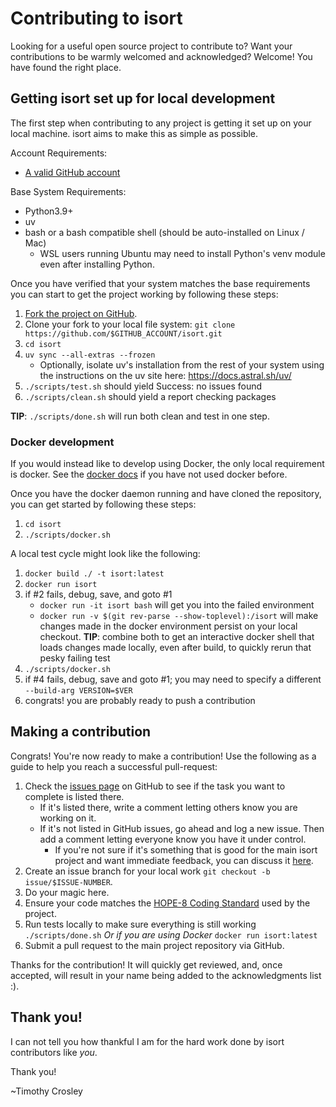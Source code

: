 Contributing to isort
========

Looking for a useful open source project to contribute to?
Want your contributions to be warmly welcomed and acknowledged?
Welcome! You have found the right place.

## Getting isort set up for local development
The first step when contributing to any project is getting it set up on your local machine. isort aims to make this as simple as possible.

Account Requirements:

- [A valid GitHub account](https://github.com/join)

Base System Requirements:

- Python3.9+
- uv
- bash or a bash compatible shell (should be auto-installed on Linux / Mac)
  - WSL users running Ubuntu may need to install Python's venv module even after installing Python.

Once you have verified that your system matches the base requirements you can start to get the project working by following these steps:

1. [Fork the project on GitHub](https://github.com/pycqa/isort/fork).
2. Clone your fork to your local file system:
    `git clone https://github.com/$GITHUB_ACCOUNT/isort.git`
3. `cd isort`
4. `uv sync --all-extras --frozen`
   * Optionally, isolate uv's installation from the rest of your system using the instructions on the uv site here: https://docs.astral.sh/uv/ 
5. `./scripts/test.sh` should yield Success: no issues found
6. `./scripts/clean.sh` should yield a report checking packages

**TIP**: `./scripts/done.sh` will run both clean and test in one step.

### Docker development

If you would instead like to develop using Docker, the only local requirement is docker.
See the [docker docs](https://docs.docker.com/get-started/) if you have not used docker before.

Once you have the docker daemon running and have cloned the repository, you can get started by following these steps:

1. `cd isort`
2. `./scripts/docker.sh`

A local test cycle might look like the following:

1. `docker build ./ -t isort:latest`
2. `docker run isort`
3. if #2 fails, debug, save, and goto #1
    * `docker run -it isort bash` will get you into the failed environment
    * `docker run -v $(git rev-parse --show-toplevel):/isort` will make changes made in the docker environment persist on your local checkout.
      **TIP**: combine both to get an interactive docker shell that loads changes made locally, even after build, to quickly rerun that pesky failing test
4. `./scripts/docker.sh`
5. if #4 fails, debug, save and goto #1; you may need to specify a different `--build-arg VERSION=$VER`
6. congrats! you are probably ready to push a contribution

## Making a contribution
Congrats! You're now ready to make a contribution! Use the following as a guide to help you reach a successful pull-request:

1. Check the [issues page](https://github.com/pycqa/isort/issues) on GitHub to see if the task you want to complete is listed there.
    - If it's listed there, write a comment letting others know you are working on it.
    - If it's not listed in GitHub issues, go ahead and log a new issue. Then add a comment letting everyone know you have it under control.
        - If you're not sure if it's something that is good for the main isort project and want immediate feedback, you can discuss it [here](https://github.com/PyCQA/isort/discussions).
2. Create an issue branch for your local work `git checkout -b issue/$ISSUE-NUMBER`.
3. Do your magic here.
4. Ensure your code matches the [HOPE-8 Coding Standard](https://github.com/hugapi/HOPE/blob/master/all/HOPE-8--Style-Guide-for-Hug-Code.md#hope-8----style-guide-for-hug-code) used by the project.
5. Run tests locally to make sure everything is still working
	`./scripts/done.sh`
	_Or if you are using Docker_
	`docker run isort:latest`
6. Submit a pull request to the main project repository via GitHub.

Thanks for the contribution! It will quickly get reviewed, and, once accepted, will result in your name being added to the acknowledgments list :).

## Thank you!
I can not tell you how thankful I am for the hard work done by isort contributors like *you*.

Thank you!

~Timothy Crosley

